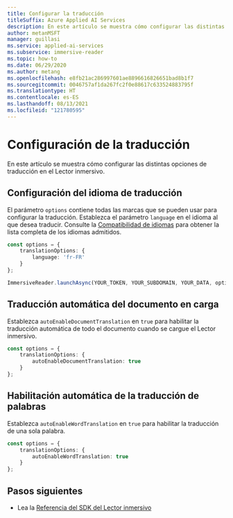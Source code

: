 ```yaml
---
title: Configurar la traducción
titleSuffix: Azure Applied AI Services
description: En este artículo se muestra cómo configurar las distintas opciones de traducción.
author: metanMSFT
manager: guillasi
ms.service: applied-ai-services
ms.subservice: immersive-reader
ms.topic: how-to
ms.date: 06/29/2020
ms.author: metang
ms.openlocfilehash: e8fb21ac286997601ae8896616826651bad8b1f7
ms.sourcegitcommit: 0046757af1da267fc2f0e88617c633524883795f
ms.translationtype: HT
ms.contentlocale: es-ES
ms.lasthandoff: 08/13/2021
ms.locfileid: "121780595"
---
```

# <a name="how-to-configure-translation"></a>Configuración de la traducción

En este artículo se muestra cómo configurar las distintas opciones de traducción en el Lector inmersivo.

## <a name="configure-translation-language"></a>Configuración del idioma de traducción

El parámetro `options` contiene todas las marcas que se pueden usar para configurar la traducción. Establezca el parámetro `language` en el idioma al que desea traducir. Consulte la [Compatibilidad de idiomas](./language-support.md) para obtener la lista completa de los idiomas admitidos.

```typescript
const options = {
    translationOptions: {
        language: 'fr-FR'
    }
};

ImmersiveReader.launchAsync(YOUR_TOKEN, YOUR_SUBDOMAIN, YOUR_DATA, options);
```

## <a name="automatically-translate-the-document-on-load"></a>Traducción automática del documento en carga

Establezca `autoEnableDocumentTranslation` en `true` para habilitar la traducción automática de todo el documento cuando se cargue el Lector inmersivo.

```typescript
const options = {
    translationOptions: {
        autoEnableDocumentTranslation: true
    }
};
```

## <a name="automatically-enable-word-translation"></a>Habilitación automática de la traducción de palabras

Establezca `autoEnableWordTranslation` en `true` para habilitar la traducción de una sola palabra.

```typescript
const options = {
    translationOptions: {
        autoEnableWordTranslation: true
    }
};
```

## <a name="next-steps"></a>Pasos siguientes

* Lea la [Referencia del SDK del Lector inmersivo](./reference.md)
